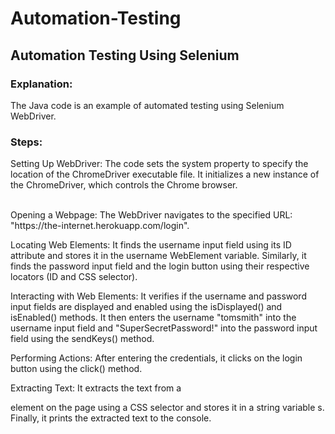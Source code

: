 # Automation-Testing

## Automation Testing Using Selenium

### Explanation:

The Java code is an example of automated testing using Selenium WebDriver. 

### Steps:

Setting Up WebDriver:
The code sets the system property to specify the location of the ChromeDriver executable file. It initializes a new instance of the ChromeDriver, which controls the Chrome browser.

<br>
Opening a Webpage:
The WebDriver navigates to the specified URL: "https://the-internet.herokuapp.com/login".

Locating Web Elements:
It finds the username input field using its ID attribute and stores it in the username WebElement variable. Similarly, it finds the password input field and the login button using their respective locators (ID and CSS selector).

Interacting with Web Elements:
It verifies if the username and password input fields are displayed and enabled using the isDisplayed() and isEnabled() methods. It then enters the username "tomsmith" into the username input field and "SuperSecretPassword!" into the password input field using the sendKeys() method.

Performing Actions:
After entering the credentials, it clicks on the login button using the click() method.

Extracting Text:
It extracts the text from a <div> element on the page using a CSS selector and stores it in a string variable s. Finally, it prints the extracted text to the console.
